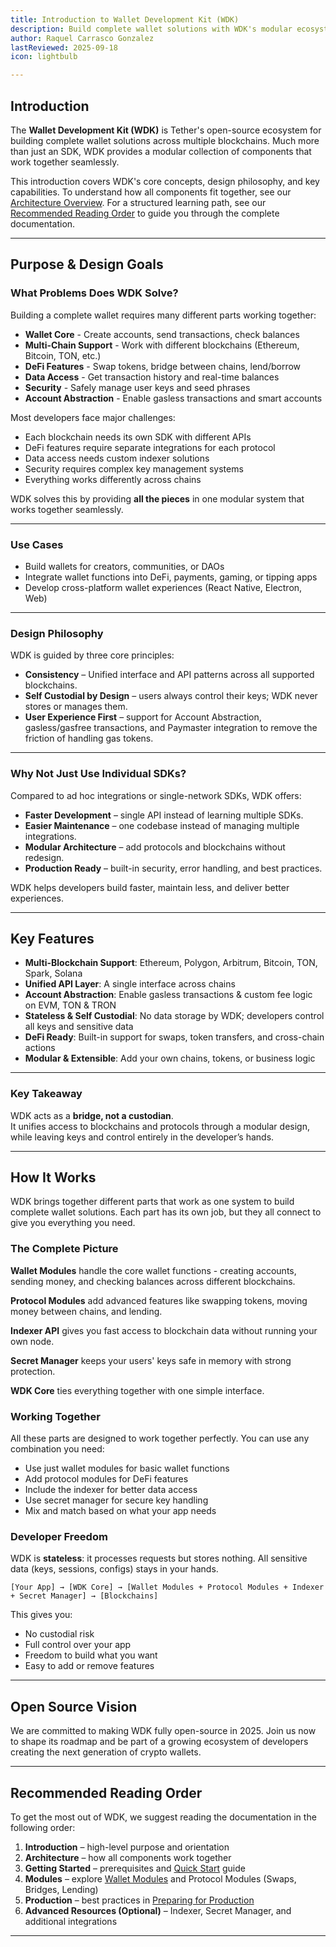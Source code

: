 ```yaml
---
title: Introduction to Wallet Development Kit (WDK)
description: Build complete wallet solutions with WDK's modular ecosystem - wallet modules, protocols, indexer, and secret manager working together seamlessly. Much more than just an SDK. 
author: Raquel Carrasco Gonzalez
lastReviewed: 2025-09-18
icon: lightbulb  

---
```


## Introduction

The **Wallet Development Kit (WDK)** is Tether's open-source ecosystem for building complete wallet solutions across multiple blockchains. Much more than just an SDK, WDK provides a modular collection of components that work together seamlessly.

This introduction covers WDK's core concepts, design philosophy, and key capabilities. To understand how all components fit together, see our [Architecture Overview](architecture.md). For a structured learning path, see our [Recommended Reading Order](#recommended-reading-order) to guide you through the complete documentation.

---

## Purpose & Design Goals

### What Problems Does WDK Solve?

Building a complete wallet requires many different parts working together:

- **Wallet Core** - Create accounts, send transactions, check balances
- **Multi-Chain Support** - Work with different blockchains (Ethereum, Bitcoin, TON, etc.)
- **DeFi Features** - Swap tokens, bridge between chains, lend/borrow
- **Data Access** - Get transaction history and real-time balances
- **Security** - Safely manage user keys and seed phrases
- **Account Abstraction** - Enable gasless transactions and smart accounts

Most developers face major challenges:

- Each blockchain needs its own SDK with different APIs
- DeFi features require separate integrations for each protocol
- Data access needs custom indexer solutions
- Security requires complex key management systems
- Everything works differently across chains

WDK solves this by providing **all the pieces** in one modular system that works together seamlessly.

---

### Use Cases

- Build wallets for creators, communities, or DAOs
- Integrate wallet functions into DeFi, payments, gaming, or tipping apps
- Develop cross-platform wallet experiences (React Native, Electron, Web)

---

### Design Philosophy
WDK is guided by three core principles:

- **Consistency** – Unified interface and API patterns across all supported blockchains.
- **Self Custodial by Design** – users always control their keys; WDK never stores or manages them.  
- **User Experience First** – support for Account Abstraction, gasless/gasfree transactions, and Paymaster integration to remove the friction of handling gas tokens.  

---

### Why Not Just Use Individual SDKs?
Compared to ad hoc integrations or single-network SDKs, WDK offers:

- **Faster Development** – single API instead of learning multiple SDKs.  
- **Easier Maintenance** – one codebase instead of managing multiple integrations.  
- **Modular Architecture** – add protocols and blockchains without redesign.  
- **Production Ready** – built-in security, error handling, and best practices.  

WDK helps developers build faster, maintain less, and deliver better experiences.

---

## Key Features

- **Multi-Blockchain Support**: Ethereum, Polygon, Arbitrum, Bitcoin, TON, Spark, Solana
- **Unified API Layer**: A single interface across chains
- **Account Abstraction**: Enable gasless transactions & custom fee logic on EVM, TON & TRON
- **Stateless & Self Custodial**: No data storage by WDK; developers control all keys and sensitive data
- **DeFi Ready**: Built-in support for swaps, token transfers, and cross-chain actions
- **Modular & Extensible**: Add your own chains, tokens, or business logic

---

### Key Takeaway
WDK acts as a **bridge, not a custodian**.  
It unifies access to blockchains and protocols through a modular design, while leaving keys and control entirely in the developer’s hands.  

---

## How It Works

WDK brings together different parts that work as one system to build complete wallet solutions. Each part has its own job, but they all connect to give you everything you need.

### The Complete Picture

**Wallet Modules** handle the core wallet functions - creating accounts, sending money, and checking balances across different blockchains.

**Protocol Modules** add advanced features like swapping tokens, moving money between chains, and lending.

**Indexer API** gives you fast access to blockchain data without running your own node.

**Secret Manager** keeps your users' keys safe in memory with strong protection.

**WDK Core** ties everything together with one simple interface.

### Working Together

All these parts are designed to work together perfectly. You can use any combination you need:

- Use just wallet modules for basic wallet functions
- Add protocol modules for DeFi features  
- Include the indexer for better data access
- Use secret manager for secure key handling
- Mix and match based on what your app needs

### Developer Freedom

WDK is **stateless**: it processes requests but stores nothing. All sensitive data (keys, sessions, configs) stays in your hands.

```
[Your App] → [WDK Core] → [Wallet Modules + Protocol Modules + Indexer + Secret Manager] → [Blockchains]
```

This gives you:
- No custodial risk
- Full control over your app
- Freedom to build what you want
- Easy to add or remove features

---
## Open Source Vision

We are committed to making WDK fully open-source in 2025. Join us now to shape its roadmap and be part of a growing ecosystem of developers creating the next generation of crypto wallets.

---

## Recommended Reading Order

To get the most out of WDK, we suggest reading the documentation in the following order:

1. **Introduction** – high-level purpose and orientation  
2. **Architecture** – how all components work together  
3. **Getting Started** – prerequisites and [Quick Start](../getting-started/quick-start.md) guide  
4. **Modules** – explore [Wallet Modules](../wdk-modules/overview.md) and Protocol Modules (Swaps, Bridges, Lending)  
5. **Production** – best practices in [Preparing for Production](../documentation/preparing-for-production.md)  
6. **Advanced Resources (Optional)** – Indexer, Secret Manager, and additional integrations  

---
